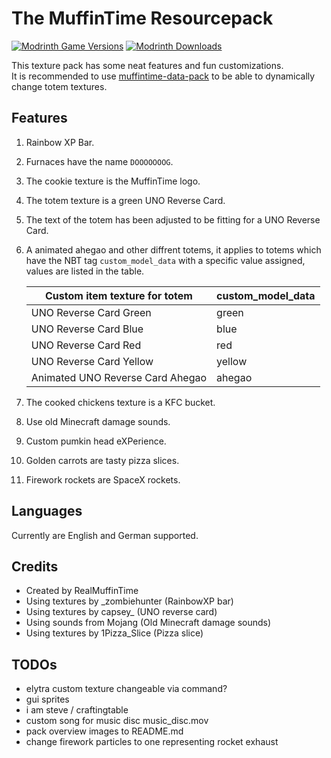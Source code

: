 # The MuffinTime Resourcepack

[![Modrinth Game Versions](https://img.shields.io/modrinth/game-versions/vpgX4W3y?logo=modrinth&style=for-the-badge)](https://modrinth.com/resourcepack/muffintime-resource-pack)
[![Modrinth Downloads](https://img.shields.io/modrinth/dt/vpgX4W3y?color=blue&logo=modrinth&style=for-the-badge)](https://modrinth.com/resourcepack/muffintime-resource-pack)

This texture pack has some neat features and fun customizations.  
It is recommended to use [muffintime-data-pack](https://github.com/RealMuffinTime/muffintime-data-pack) to be able to dynamically change totem textures.

## Features

1. Rainbow XP Bar.

2. Furnaces have the name `DOOOOOOOG`.

3. The cookie texture is the MuffinTime logo.

4. The totem texture is a green UNO Reverse Card.

5. The text of the totem has been adjusted to be fitting for a UNO Reverse Card.

6. A animated ahegao and other diffrent totems, it applies to totems which have the NBT tag `custom_model_data` with a specific value assigned, values are listed in the table.

   | Custom item texture for totem    | custom_model_data |
   | -------------------------------- | ----------------- |
   | UNO Reverse Card Green           | green             |
   | UNO Reverse Card Blue            | blue              |
   | UNO Reverse Card Red             | red               |
   | UNO Reverse Card Yellow          | yellow            |
   | Animated UNO Reverse Card Ahegao | ahegao            |

7. The cooked chickens texture is a KFC bucket.

8. Use old Minecraft damage sounds.

9. Custom pumkin head eXPerience.

10. Golden carrots are tasty pizza slices.

11. Firework rockets are SpaceX rockets.

## Languages

Currently are English and German supported.

## Credits

* Created by RealMuffinTime
* Using textures by _zombiehunter (RainbowXP bar)
* Using textures by capsey_ (UNO reverse card)
* Using sounds from Mojang (Old Minecraft damage sounds)
* Using textures by 1Pizza_Slice (Pizza slice)

## TODOs

- elytra custom texture changeable via command?
- gui sprites
- i am steve / craftingtable
- custom song for music disc music_disc.mov
- pack overview images to README.md
- change firework particles to one representing rocket exhaust